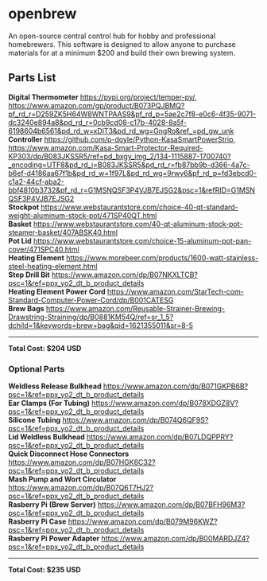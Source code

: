 # openbrew
An open-source central control hub for hobby and professional homebrewers. This software is designed to allow anyone to purchase materials for at a minimum $200 and build their own brewing system.
## Parts List
**Digital Thermometer** https://pypi.org/project/temper-py/, https://www.amazon.com/gp/product/B073PQJBMQ?pf_rd_r=D259ZK5H64W8WNTPAAS9&pf_rd_p=5ae2c7f8-e0c6-4f35-9071-dc3240e894a8&pd_rd_r=0cb9cd08-c17b-4028-8a5f-6198604b6561&pd_rd_w=xDlT3&pd_rd_wg=GngRo&ref_=pd_gw_unk<br>
**Controller** https://github.com/p-doyle/Python-KasaSmartPowerStrip, https://www.amazon.com/Kasa-Smart-Protector-Required-KP303/dp/B083JKSSR5/ref=pd_bxgy_img_2/134-1115887-1700740?_encoding=UTF8&pd_rd_i=B083JKSSR5&pd_rd_r=fb87bb9b-d366-4a7c-b6ef-d4186aa67f1b&pd_rd_w=1f97L&pd_rd_wg=9rwy6&pf_rd_p=fd3ebcd0-c1a2-44cf-aba2-bbf4810b3732&pf_rd_r=G1MSNQSF3P4VJB7EJSG2&psc=1&refRID=G1MSNQSF3P4VJB7EJSG2<br>
**Stockpot** https://www.webstaurantstore.com/choice-40-qt-standard-weight-aluminum-stock-pot/471SP40QT.html<br>
**Basket** https://www.webstaurantstore.com/40-qt-aluminum-stock-pot-steamer-basket/407ABSK40.html<br>
**Pot Lid** https://www.webstaurantstore.com/choice-15-aluminum-pot-pan-cover/471SPC40.html<br>
**Heating Element** https://www.morebeer.com/products/1600-watt-stainless-steel-heating-element.html<br>
**Step Drill Bit** https://www.amazon.com/dp/B07NKXLTCB?psc=1&ref=ppx_yo2_dt_b_product_details<br>
**Heating Element Power Cord** https://www.amazon.com/StarTech-com-Standard-Computer-Power-Cord/dp/B001CATESG<br>
**Brew Bags** https://www.amazon.com/Reusable-Strainer-Brewing-Drawstring-Straining/dp/B0881KM54Q/ref=sr_1_5?dchild=1&keywords=brew+bag&qid=1621355011&sr=8-5<br>

---

**Total Cost: $204 USD**

### Optional Parts
**Weldless Release Bulkhead** https://www.amazon.com/dp/B071GKPB6B?psc=1&ref=ppx_yo2_dt_b_product_details<br>
**Ear Clamps (For Tubing)** https://www.amazon.com/dp/B078XDGZ8V?psc=1&ref=ppx_yo2_dt_b_product_details<br>
**Silicone Tubing** https://www.amazon.com/dp/B074Q6QF9S?psc=1&ref=ppx_yo2_dt_b_product_details<br>
**Lid Weldless Bulkhead** https://www.amazon.com/dp/B07LDQPPRY?psc=1&ref=ppx_yo2_dt_b_product_details<br>
**Quick Disconnect Hose Connectors** https://www.amazon.com/dp/B07HGK6C32?psc=1&ref=ppx_yo2_dt_b_product_details<br>
**Mash Pump and Wort Circulator** https://www.amazon.com/dp/B07Q6T7HJ2?psc=1&ref=ppx_yo2_dt_b_product_details<br>
**Rasberry Pi (Brew Server)** https://www.amazon.com/dp/B07BFH96M3?psc=1&ref=ppx_yo2_dt_b_product_details<br>
**Rasberry Pi Case** https://www.amazon.com/dp/B079M96KWZ?psc=1&ref=ppx_yo2_dt_b_product_details<br>
**Rasberry Pi Power Adapter** https://www.amazon.com/dp/B00MARDJZ4?psc=1&ref=ppx_yo2_dt_b_product_details<br>

---

**Total Cost: $235 USD**
